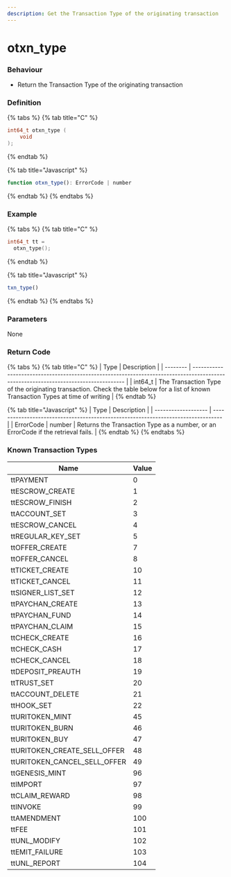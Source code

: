 ```yaml
---
description: Get the Transaction Type of the originating transaction
---
```


# otxn\_type

### Behaviour

* Return the Transaction Type of the originating transaction

### Definition

{% tabs %}
{% tab title="C" %}
```c
int64_t otxn_type (
    void
);
```


{% endtab %}

{% tab title="Javascript" %}
```javascript
function otxn_type(): ErrorCode | number
```
{% endtab %}
{% endtabs %}



### Example

{% tabs %}
{% tab title="C" %}
```c
int64_t tt = 
  otxn_type();
```
{% endtab %}

{% tab title="Javascript" %}
```javascript
txn_type()
```
{% endtab %}
{% endtabs %}

### Parameters

None

### Return Code

{% tabs %}
{% tab title="C" %}
| Type     | Description                                                                                                                         |
| -------- | ----------------------------------------------------------------------------------------------------------------------------------- |
| int64\_t | The Transaction Type of the originating transaction. Check the table below for a list of known Transaction Types at time of writing |
{% endtab %}

{% tab title="Javascript" %}
| Type                | Description                                                                       |
| ------------------- | --------------------------------------------------------------------------------- |
| ErrorCode \| number | Returns the Transaction Type as a number, or an ErrorCode if the retrieval fails. |
{% endtab %}
{% endtabs %}



### Known Transaction Types

| Name                            | Value |
| ------------------------------- | ----- |
| ttPAYMENT                       | 0     |
| ttESCROW\_CREATE                | 1     |
| ttESCROW\_FINISH                | 2     |
| ttACCOUNT\_SET                  | 3     |
| ttESCROW\_CANCEL                | 4     |
| ttREGULAR\_KEY\_SET             | 5     |
| ttOFFER\_CREATE                 | 7     |
| ttOFFER\_CANCEL                 | 8     |
| ttTICKET\_CREATE                | 10    |
| ttTICKET\_CANCEL                | 11    |
| ttSIGNER\_LIST\_SET             | 12    |
| ttPAYCHAN\_CREATE               | 13    |
| ttPAYCHAN\_FUND                 | 14    |
| ttPAYCHAN\_CLAIM                | 15    |
| ttCHECK\_CREATE                 | 16    |
| ttCHECK\_CASH                   | 17    |
| ttCHECK\_CANCEL                 | 18    |
| ttDEPOSIT\_PREAUTH              | 19    |
| ttTRUST\_SET                    | 20    |
| ttACCOUNT\_DELETE               | 21    |
| ttHOOK\_SET                     | 22    |
| ttURITOKEN\_MINT                | 45    |
| ttURITOKEN\_BURN                | 46    |
| ttURITOKEN\_BUY                 | 47    |
| ttURITOKEN\_CREATE\_SELL\_OFFER | 48    |
| ttURITOKEN\_CANCEL\_SELL\_OFFER | 49    |
| ttGENESIS\_MINT                 | 96    |
| ttIMPORT                        | 97    |
| ttCLAIM\_REWARD                 | 98    |
| ttINVOKE                        | 99    |
| ttAMENDMENT                     | 100   |
| ttFEE                           | 101   |
| ttUNL\_MODIFY                   | 102   |
| ttEMIT\_FAILURE                 | 103   |
| ttUNL\_REPORT                   | 104   |
